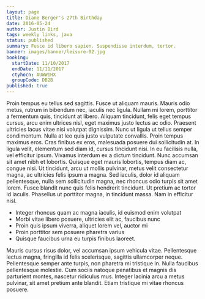 ```yaml
---
layout: page
title: Diane Berger's 27th Birthday
date: 2016-05-24
author: Justin Bird
tags: weekly links, java
status: published
summary: Fusce id libero sapien. Suspendisse interdum, tortor.
banner: images/banner/leisure-02.jpg
booking:
  startDate: 11/10/2017
  endDate: 11/11/2017
  ctyhocn: AUWWIHX
  groupCode: DB2B
published: true
---
```

Proin tempus eu tellus sed sagittis. Fusce ut aliquam mauris. Mauris odio metus, rutrum in bibendum nec, iaculis nec ligula. Nullam mi lorem, porttitor a fermentum quis, tincidunt at libero. Aliquam tincidunt, felis eget tempus cursus, arcu enim ultrices nisl, eget maximus justo lectus ac odio. Praesent ultricies lacus vitae nisi volutpat dignissim. Nunc ut ligula ut tellus semper condimentum. Nulla at leo quis justo vulputate convallis. Proin tempus maximus eros.
Cras finibus ex eros, malesuada posuere dui sollicitudin at. In ligula velit, elementum sed diam id, cursus tincidunt nisi. In eu facilisis nulla, vel efficitur ipsum. Vivamus interdum ex a dictum tincidunt. Nunc accumsan sit amet nibh et lobortis. Quisque eget mauris lobortis, tempus diam ac, congue nisi. Ut tincidunt, arcu ut mollis pulvinar, metus velit consectetur magna, ac ultricies felis ipsum a magna. Sed iaculis, dolor id aliquam pellentesque, nulla sem sollicitudin magna, nec rhoncus odio turpis sit amet lorem. Fusce blandit nunc quis felis hendrerit tincidunt. Ut pretium ac tortor id iaculis. Phasellus ut porttitor magna, in tincidunt massa. Nam in efficitur nisl.

* Integer rhoncus quam ac magna iaculis, id euismod enim volutpat
* Morbi vitae libero posuere, ultricies elit ac, faucibus nunc
* Proin quis ipsum viverra, aliquet lorem vel, auctor mi
* Proin porttitor sem posuere pharetra varius
* Quisque faucibus urna eu turpis finibus laoreet.

Mauris cursus risus dolor, vel accumsan ipsum vehicula vitae. Pellentesque lectus magna, fringilla id felis scelerisque, sagittis ullamcorper neque. Pellentesque semper ante turpis, non pharetra mi tristique in. Nulla faucibus pellentesque molestie. Cum sociis natoque penatibus et magnis dis parturient montes, nascetur ridiculus mus. Integer lacinia arcu a metus pulvinar, sit amet pretium ante blandit. Etiam tristique mi vitae rhoncus posuere.
